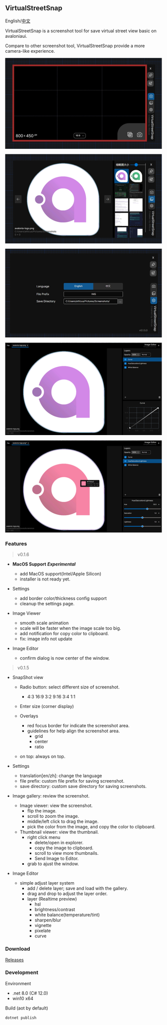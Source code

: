 ﻿## VirtualStreetSnap

English/[中文](README.zh.md)

VirtualStreetSnap is a screenshot tool for save virtual street view basic on avaloniaui.

Compare to other screenshot tool, VirtualStreetSnap provide a more camera-like experience.

![VirtualStreetSnap](docs/images/shot.png)

![ImageGallery](docs/images/gallery.png)

![ImageGallery](docs/images/setting.png)

![ImageEditor](docs/images/editor.png)

![ImageEditor](docs/images/picker.png)

### Features

> v0.1.6

+ **MacOS Support** ***Experimental***
    + add MacOS support(Intel/Apple Silicon)
    + installer is not ready yet.

+ Settings
    + add border color/thickness config support
    + cleanup the settings page.
+ Image Viewer
    + smooth scale animation
    + scale will be faster when the image scale too big.
    + add notification for copy color to clipboard.
    + fix: image info not update
+ Image Editor
    + confirm dialog is now center of the window.

> v0.1.5

+ SnapShot view
    + Radio button: select different size of screenshot.
        + 4:3 16:9 3:2 9:16 3:4 1:1
    + Enter size (corner display)
    + Overlays
        + red focus border for indicate the screenshot area.
        + guidelines for help align the screenshot area.
            + grid
            + center
            + ratio

    + on top: always on top.


+ Settings
    + translation\[en/zh\]: change the language
    + file prefix: custom file prefix for saving screenshot.
    + save directory: custom save directory for saving screenshots.

+ Image gallery: review the screenshot.
    + Image viewer: view the screenshot.
        + flip the image.
        + scroll to zoom the image.
        + middle/left click to drag the image.
        + pick the color from the image, and copy the color to clipboard.
    + Thumbnail viewer: view the thumbnail.
        + right click menu
            + delete/open in explorer.
            + copy the image to clipboard.
            + scroll to view more thumbnails.
            + Send Image to Editor.
        + grab to ajust the window.

+ Image Editor
    + simple adjust layer system
        + add / delete layer; save and load with the gallery.
        + drag and drop to adjust the layer order.
        + layer (Realtime preview)
            + hsl
            + brightness/contrast
            + white balance(temperature/tint)
            + sharpen/blur
            + vignette
            + pixelate
            + curve

### Download

[Releases](https://github.com/atticus-lv/VirtualStreetSnap/releases)

### Development

Environment

+ .net 8.0 (C# 12.0)
+ win10 x64

Build (aot by default)

```
dotnet publish
```